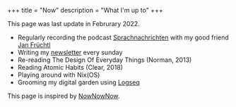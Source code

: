 +++
title = "Now"
description = "What I'm up to"
+++

This page was last update in Februrary 2022.

* Regularly recording the podcast [Sprachnachrichten](https://sprachnachrichten.fm) with my good friend [Jan Früchtl](https://jan.work)
* Writing my [newsletter](/weekly) every sunday
* Re-reading The Design Of Everyday Things (Norman, 2013)
* Reading Atomic Habits (Clear, 2018)
* Playing around with Nix(OS)
* Grooming my digital garden using [Logseq](https://logseq.com)

This page is inspired by [NowNowNow](https://nownownow.com).
